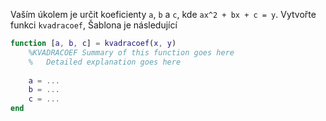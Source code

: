 Vaším úkolem je určit koeficienty `a`, `b` a `c`, kde `ax^2 + bx + c = y`. 
Vytvořte funkci `kvadracoef`, Šablona je následující

```matlab
function [a, b, c] = kvadracoef(x, y)
    %KVADRACOEF Summary of this function goes here
    %   Detailed explanation goes here
   
    a = ...
    b = ...
    c = ...
end

```

<!--![ms](https://img-prod-cms-rt-microsoft-com.akamaized.net/cms/api/am/imageFileData/RE1Mu3b?ver=5c31)
![ms](foo.png)-->
